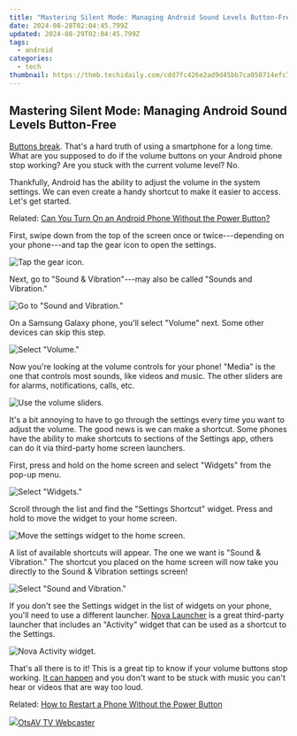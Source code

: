 ```yaml
---
title: "Mastering Silent Mode: Managing Android Sound Levels Button-Free"
date: 2024-08-28T02:04:45.799Z
updated: 2024-08-29T02:04:45.799Z
tags:
  - android
categories:
  - tech
thumbnail: https://thmb.techidaily.com/cdd7fc426e2ad9d45bb7ca050714efc7a5191159c61f1ffd4157c0d0a51c0306.jpg
---
```


## Mastering Silent Mode: Managing Android Sound Levels Button-Free

[Buttons break](https://vp-tips.techidaily.com/updated-drawdream-in-depth-analysis-and-teaching-guide-2024/). That's a hard truth of using a smartphone for a long time. What are you supposed to do if the volume buttons on your Android phone stop working? Are you stuck with the current volume level? No.

 Thankfully, Android has the ability to adjust the volume in the system settings. We can even create a handy shortcut to make it easier to access. Let's get started.

Related: [Can You Turn On an Android Phone Without the Power Button?](https://vp-tips.techidaily.com/updated-drawdream-in-depth-analysis-and-teaching-guide-2024/) 

 First, swipe down from the top of the screen once or twice---depending on your phone---and tap the gear icon to open the settings.

![Tap the gear icon.](https://static1.howtogeekimages.com/wordpress/wp-content/uploads/2022/08/2022-08-17_16-46-25.jpg) 

 Next, go to "Sound & Vibration"---may also be called "Sounds and Vibration."

![Go to "Sound and Vibration."](https://static1.howtogeekimages.com/wordpress/wp-content/uploads/2022/08/2022-08-17_16-47-35.jpg) 

 On a Samsung Galaxy phone, you'll select "Volume" next. Some other devices can skip this step.

![Select "Volume."](https://static1.howtogeekimages.com/wordpress/wp-content/uploads/2022/08/2022-08-17_17-19-22.jpg) 

 Now you're looking at the volume controls for your phone! "Media" is the one that controls most sounds, like videos and music. The other sliders are for alarms, notifications, calls, etc.

![Use the volume sliders.](https://static1.howtogeekimages.com/wordpress/wp-content/uploads/2022/08/2022-08-17_17-21-05.jpg) 

 It's a bit annoying to have to go through the settings every time you want to adjust the volume. The good news is we can make a shortcut. Some phones have the ability to make shortcuts to sections of the Settings app, others can do it via third-party home screen launchers.

 First, press and hold on the home screen and select "Widgets" from the pop-up menu.

![Select "Widgets."](https://static1.howtogeekimages.com/wordpress/wp-content/uploads/2022/08/2022-08-17_17-06-02.jpg) 

 Scroll through the list and find the "Settings Shortcut" widget. Press and hold to move the widget to your home screen.

![Move the settings widget to the home screen.](https://static1.howtogeekimages.com/wordpress/wp-content/uploads/2022/08/2022-08-17_17-07-12.jpg) 

 A list of available shortcuts will appear. The one we want is "Sound & Vibration." The shortcut you placed on the home screen will now take you directly to the Sound & Vibration settings screen!

![Select "Sound and Vibration."](https://static1.howtogeekimages.com/wordpress/wp-content/uploads/2022/08/2022-08-17_17-08-36.jpg) 

 If you don't see the Settings widget in the list of widgets on your phone, you'll need to use a different launcher. [Nova Launcher](https://www.anrdoezrs.net/links/3607085/type/dlg/sid/UUhtgUeUpU204797/https://play.google.com/store/apps/details?id=com.teslacoilsw.launcher&hl=en%5FUS&gl=US) is a great third-party launcher that includes an "Activity" widget that can be used as a shortcut to the Settings.

![Nova Activity widget.](https://static1.howtogeekimages.com/wordpress/wp-content/uploads/2022/08/2022-08-17_17-11-14.jpg) 

 That's all there is to it! This is a great tip to know if your volume buttons stop working. [It can happen](https://some-knowledge.techidaily.com/in-2024-in-depth-audio-settings-in-windows-10/) and you don't want to be stuck with music you can't hear or videos that are way too loud.

Related: [How to Restart a Phone Without the Power Button](https://some-knowledge.techidaily.com/in-2024-in-depth-audio-settings-in-windows-10/)

<ins class="adsbygoogle"
     style="display:block"
     data-ad-format="autorelaxed"
     data-ad-client="ca-pub-7571918770474297"
     data-ad-slot="1223367746"></ins>



<ins class="adsbygoogle"
     style="display:block"
     data-ad-client="ca-pub-7571918770474297"
     data-ad-slot="8358498916"
     data-ad-format="auto"
     data-full-width-responsive="true"></ins>



<!-- affiliate ads begin -->
<a href="https://otszone.ots7.com/order/checkout.php?PRODS=4713324&QTY=1&AFFILIATE=108875&CART=1"><img src="https://green.ots7.com/screenshots/OtsAV/OtsAVTV1.90-300x188.jpg" border="0">OtsAV TV Webcaster</a>
<!-- affiliate ads end -->